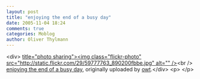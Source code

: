 ```yaml
---
layout: post
title: "enjoying the end of a busy day"
date: 2005-11-04 18:24
comments: true
categories: Moblog
author: Oliver Thylmann
---
```



&lt;div&gt;	[ title=&quot;photo sharing&quot;&gt;&lt;img class=&quot;flickr-photo&quot; src=&quot;http://static.flickr.com/29/59777763_890200fbbe.jpg&quot; alt=&quot;&quot; /&gt;](http://www.flickr.com/photos/oliver/59777763/)&lt;br /&gt;	[enjoying the end of a busy day](http://www.flickr.com/photos/oliver/59777763/), originally uploaded by [owt](http://www.flickr.com/people/oliver/).&lt;/div&gt;				&lt;p&gt;	&lt;/p&gt;


